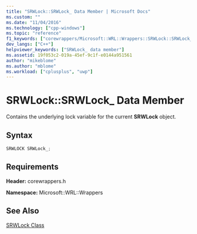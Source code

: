 ```yaml
---
title: "SRWLock::SRWLock_ Data Member | Microsoft Docs"
ms.custom: ""
ms.date: "11/04/2016"
ms.technology: ["cpp-windows"]
ms.topic: "reference"
f1_keywords: ["corewrappers/Microsoft::WRL::Wrappers::SRWLock::SRWLock_"]
dev_langs: ["C++"]
helpviewer_keywords: ["SRWLock_ data member"]
ms.assetid: 19f053c2-019a-45ef-9c1f-e0144a951561
author: "mikeblome"
ms.author: "mblome"
ms.workload: ["cplusplus", "uwp"]
---
```

# SRWLock::SRWLock_ Data Member

Contains the underlying lock variable for the current **SRWLock** object.

## Syntax

```cpp
SRWLOCK SRWLock_;
```

## Requirements

**Header:** corewrappers.h

**Namespace:** Microsoft::WRL::Wrappers

## See Also

[SRWLock Class](../windows/srwlock-class.md)